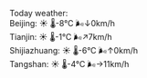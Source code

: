 Today weather:  
Beijing: ☀️ 🌡️-8°C 🌬️↓0km/h  
Tianjin: ☀️ 🌡️-1°C 🌬️↗7km/h  
Shijiazhuang: ☀️ 🌡️-6°C 🌬️↑0km/h  
Tangshan: ☀️ 🌡️-4°C 🌬️→11km/h  
